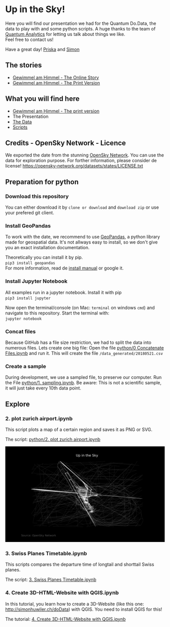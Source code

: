 # Up in the Sky!
Here you will find our presentation we had for the Quantum Do.Data, the data to play with and some python scripts. A huge thanks to the team of [Quantum Analytics](http://quantumanalytics.ch/) for letting us talk about things we like.  
Feel free to contact us!

Have a great day!
[Priska](mailto:priska.wallimann@ringier.ch) and [Simon](mailto:simon.huwiler@ringier.ch)

## The stories
* [Gewimmel am Himmel - The Online Story](https://www.blick.ch/storytelling/2018/flugrouten/)
* [Gewimmel am Himmel - The Print Version](infografic/2018_Luftverkehr_fertig.pdf)

## What you will find here
* [Gewimmel am Himmel - The print version](infografic/2018_Luftverkehr_fertig.pdf)
* The Presentation
* [The Data](data_raw/README.md)
* [Scripts](python/)

## Credits - OpenSky Network - Licence
We exported the date from the stunning [OpenSky Network](https://opensky-network.org/). You can use the data for exploration purpose. For forther information, please consider de license! https://opensky-network.org/datasets/states/LICENSE.txt
## Preparation for python
### Download this repository
You can either download it by `clone or download` and `download zip` or use your prefered git client. 
### Install GeoPandas
To work with the date, we recommend to use [GeoPandas](http://geopandas.org/), a python library made for geospatial data. It's not allways easy to install, so we don't give you an exact installation documentation.

Theoretically you can install it by pip.  
`pip3 install geopandas`  
For more information, read de [install manual](http://geopandas.org/install.html) or google it.

### Install Jupyter Notebook
All examples run in a jupyter notebook. Install it with pip  
`pip3 install jupyter`

Now open the terminal/console (on Mac: `terminal` on windows `cmd`) and navigate to this repository. Start the terminal with:  
`jupyter notebook`

### Concat files
Because GitHub has a file size restriction, we had to split the data into numerous files. Lets create one big file:
Open the file [python/0 Concatenate Files.ipynb](python/0.%20Concatenate%20Files.ipynb) and run it. This will create the file `/data_generated/20180521.csv`  

### Create a sample
During development, we use a sampled file, to preserve our computer. Run the File [python/1. sampling.ipynb](python/1.%20sampling.ipynb). Be aware: This is not a scientific sample, it will just take every 10th data point.

## Explore
### 2. plot zurich airport.ipynb
This script plots a map of a certain region and saves it as PNG or SVG.

The script: [python/2. plot zurich airport.ipynb](python/2.%20plot%20zurich%20airport.ipynb)

![Zurich](_stuff/zurich.png "Zurich")
### 3. Swiss Planes Timetable.ipynb
This scripts compares the departure time of longtail and shorttail Swiss planes.

The script: [3. Swiss Planes Timetable.ipynb](python/3.%20Swiss%20Planes%20Timetable.ipynb)
### 4. Create 3D-HTML-Website with QGIS.ipynb
In this tutorial, you learn how to create a 3D-Website (like this one: http://simonhuwiler.ch/doData) with QGIS. You need to install QGIS for this!

The tutorial: [4. Create 3D-HTML-Website with QGIS.ipynb](python/4.%20Create%203D-HTML-Website%20with%20QGIS.ipynb)
